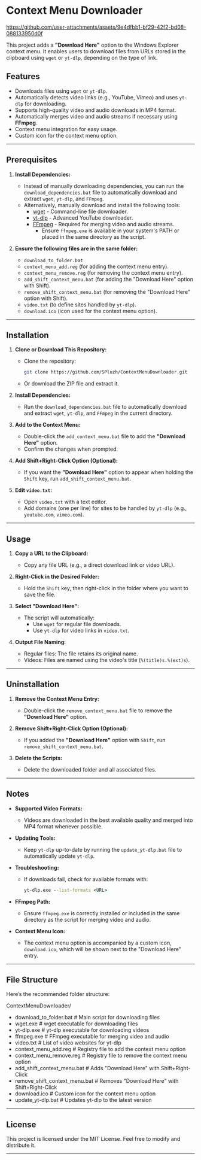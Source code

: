# Context Menu Downloader


https://github.com/user-attachments/assets/9e4dfbb1-bf29-42f2-bd08-088133950d0f


This project adds a **"Download Here"** option to the Windows Explorer context menu. It enables users to download files from URLs stored in the clipboard using `wget` or `yt-dlp`, depending on the type of link.

## Features

- Downloads files using `wget` or `yt-dlp`.
- Automatically detects video links (e.g., YouTube, Vimeo) and uses `yt-dlp` for downloading.
- Supports high-quality video and audio downloads in MP4 format.
- Automatically merges video and audio streams if necessary using **FFmpeg**.
- Context menu integration for easy usage.
- Custom icon for the context menu option.

---

## Prerequisites

1. **Install Dependencies:**
   - Instead of manually downloading dependencies, you can run the `download_dependencies.bat` file to automatically download and extract `wget`, `yt-dlp`, and `FFmpeg`.
   - Alternatively, manually download and install the following tools:
     - [wget](https://eternallybored.org/misc/wget/) - Command-line file downloader.
     - [yt-dlp](https://github.com/yt-dlp/yt-dlp/releases) - Advanced YouTube downloader.
     - [FFmpeg](https://ffmpeg.org/download.html) - Required for merging video and audio streams.  
       - Ensure `ffmpeg.exe` is available in your system's PATH or placed in the same directory as the script.

2. **Ensure the following files are in the same folder:**
   - `download_to_folder.bat`
   - `context_menu_add.reg` (for adding the context menu entry).
   - `context_menu_remove.reg` (for removing the context menu entry).
   - `add_shift_context_menu.bat` (for adding the "Download Here" option with Shift).
   - `remove_shift_context_menu.bat` (for removing the "Download Here" option with Shift).
   - `video.txt` (to define sites handled by `yt-dlp`).
   - `download.ico` (icon used for the context menu option).

---

## Installation

1. **Clone or Download This Repository:**
   - Clone the repository:
     ```bash
     git clone https://github.com/SPluzh/ContextMenuDownloader.git
     ```
   - Or download the ZIP file and extract it.

2. **Install Dependencies:**
   - Run the `download_dependencies.bat` file to automatically download and extract `wget`, `yt-dlp`, and `FFmpeg` in the current directory.

3. **Add to the Context Menu:**
   - Double-click the `add_context_menu.bat` file to add the **"Download Here"** option.
   - Confirm the changes when prompted.

4. **Add Shift+Right-Click Option (Optional):**
   - If you want the **"Download Here"** option to appear when holding the `Shift` key, run `add_shift_context_menu.bat`.

5. **Edit `video.txt`:**
   - Open `video.txt` with a text editor.
   - Add domains (one per line) for sites to be handled by `yt-dlp` (e.g., `youtube.com`, `vimeo.com`).

---

## Usage

1. **Copy a URL to the Clipboard:**
   - Copy any file URL (e.g., a direct download link or video URL).

2. **Right-Click in the Desired Folder:**
   - Hold the `Shift` key, then right-click in the folder where you want to save the file.

3. **Select "Download Here":**
   - The script will automatically:
     - Use `wget` for regular file downloads.
     - Use `yt-dlp` for video links in `video.txt`.

4. **Output File Naming:**
   - Regular files: The file retains its original name.
   - Videos: Files are named using the video's title (`%(title)s.%(ext)s`).

---

## Uninstallation

1. **Remove the Context Menu Entry:**
   - Double-click the `remove_context_menu.bat` file to remove the **"Download Here"** option.

2. **Remove Shift+Right-Click Option (Optional):**
   - If you added the **"Download Here"** option with `Shift`, run `remove_shift_context_menu.bat`.

3. **Delete the Scripts:**
   - Delete the downloaded folder and all associated files.

---

## Notes

- **Supported Video Formats:**
  - Videos are downloaded in the best available quality and merged into MP4 format whenever possible.
  
- **Updating Tools:**
  - Keep `yt-dlp` up-to-date by running the `update_yt-dlp.bat` file to automatically update `yt-dlp`.

- **Troubleshooting:**
  - If downloads fail, check for available formats with:
    ```cmd
    yt-dlp.exe --list-formats <URL>
    ```

- **FFmpeg Path:**
  - Ensure `ffmpeg.exe` is correctly installed or included in the same directory as the script for merging video and audio.

- **Context Menu Icon:**
  - The context menu option is accompanied by a custom icon, `download.ico`, which will be shown next to the "Download Here" entry.

---

## File Structure

Here’s the recommended folder structure:


ContextMenuDownloader/ 
   - download_to_folder.bat # Main script for downloading files 
   - wget.exe # wget executable for downloading files 
   - yt-dlp.exe # yt-dlp executable for downloading videos 
   - ffmpeg.exe # FFmpeg executable for merging video and audio 
   - video.txt # List of video websites for yt-dlp 
   - context_menu_add.reg # Registry file to add the context menu option 
   - context_menu_remove.reg # Registry file to remove the context menu option 
   - add_shift_context_menu.bat # Adds "Download Here" with Shift+Right-Click 
   - remove_shift_context_menu.bat # Removes "Download Here" with Shift+Right-Click 
   - download.ico # Custom icon for the context menu option 
   - update_yt-dlp.bat # Updates yt-dlp to the latest version

---

## License

This project is licensed under the MIT License. Feel free to modify and distribute it.

---
